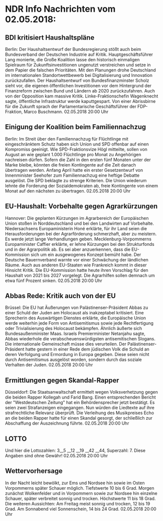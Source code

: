# NDR Info Nachrichten vom 02.05.2018:


## BDI kritisiert Haushaltspläne
Berlin: Der Haushaltsentwurf der Bundesregierung stößt auch beim Bundesverband der Deutschen Industrie auf Kritik. Hauptgeschäftsführer Lang monierte, die Große Koalition lasse den historisch einmaligen Spielraum für Zukunftsinvestitionen ungenutzt verstreichen und setze in dem Papier die falschen Prioritäten. Mit den Planungen drohe Deutschland im internationalen Standortwettbewerb bei Digitalisierung und Innovation zurückzufallen. Der Haushaltsentwurf von Bundesfinanzminster Scholz sieht vor, die eigenen öffentlichen Investitionen vor dem Hintergrund der Finanzreform zwischen Bund und Ländern ab 2020 zurückzufahren. Auch von der Opposition kam massive Kritik. Linke-Fraktionschefin Wagenknecht sagte, öffentliche Infrastruktur werde kaputtgespart. Von einer Abrissbirne für die Zukunft sprach der Parlamentarische Geschäftsführer der FDP-Fraktion, Marco Buschmann. 02.05.2018 20:00 Uhr 

## Einigung der Koalition beim Familiennachzug
Berlin: Im Streit über den Familiennachzug für Flüchtlinge mit eingeschränktem Schutz haben sich Union und SPD offenbar auf einen Kompromiss geeinigt. Wie SPD-Fraktionsvize Högl mitteilte, sollen von August an wie geplant 1.000 Flüchtlinge pro Monat zu Angehörigen nachreisen dürfen. Sofern die Zahl in den ersten fünf Monaten unter der Marke bleibe, könnten die freien Kontingente auf die Zeit danach übertragen werden. Anfang April hatte ein erster Gesetzentwurf von Innenminister Seehofer zum Familiennachzug eine heftige Debatte ausgelöst. Die SPD beklagte zu strenge Kriterien. Die Union wiederum lehnte die Forderung der Sozialdemokraten ab, freie Kontingente von einem Monat auf den nächsten zu übertragen. 02.05.2018 20:00 Uhr 

## EU-Haushalt: Vorbehalte gegen Agrarkürzungen
Hannover:	Die geplanten Kürzungen im Agrarbereich der Europäischen Union stoßen in Norddeutschland und bei den Landwirten auf Vorbehalte. Niedersachsens Europaministerin Honé erklärte, für ihr Land seien die Herausforderungen bei der Agrarförderung schmerzhaft, aber zu meistern. Es werde jetzt lange Verhandlungen geben. Mecklenburg-Vorpommerns Europaminister Caffier erklärte, er lehne Kürzungen bei den Strukturfonds und in der Agrarpolitik ab. Es sei aber anzuerkennen, dass die EU-Kommission sich um ein ausgewogenes Konzept bemüht habe. Der Deutsche Bauernverband warnte vor einer Schwächung der ländlichen Räume. Auch aus anderen EU-Staaten wie Frankreich kommt in dieser Hinsicht Kritik. Die EU-Kommission hatte heute ihren Vorschlag für den Haushalt von 2021 bis 2027 vorgelegt. Die Agrarhilfen sollen demnach um etwa fünf Prozent sinken. 02.05.2018 20:00 Uhr 

## Abbas Rede: Kritik auch von der EU
Brüssel: Die EU hat Äußerungen von Palästinenser-Präsident Abbas zu einer Schuld der Juden am Holocaust als inakzeptabel kritisiert. Eine Sprecherin des Auswärtigen Dienstes erklärte, die Europäische Union werde weiterhin jede Form von Antisemitismus sowie jede Rechtfertigung oder Trivialisierung des Holocaust bekämpfen. Ähnlich äußerte sich Bundesaußenminister Maas. Israels Premierminister Netanjahu sagte, Abbas wiederhole die verabscheuenswürdigsten antisemitischen Slogans. Die internationale Gemeinschaft müsse dies verurteilen. Der Palästinenser-Präsident hatte gestern in einer Rede dem jüdischen Volk die Schuld an deren Verfolgung und Ermordung in Europa gegeben. Diese seien nicht durch Antisemitismus ausgelöst worden, sondern durch das soziale Verhalten der Juden. 02.05.2018 20:00 Uhr 

## Ermittlungen gegen Skandal-Rapper
Düsseldorf: Die Staatsanwaltschaft ermittelt wegen Volksverhetzung gegen die beiden Rapper Kollegah und Farid Bang. Einen entsprechenden Bericht der "Westdeutschen Zeitung" hat ein Behördensprecher jetzt bestätigt. Es seien zwei Strafanzeigen eingegangen. Nun würden die Liedtexte auf ihre strafrechtliche Relevanz überprüft. Die Verleihung des Musikpreises Echo an die beiden Rapper hatte für einen Skandal gesorgt, der schließlich zur Abschaffung der Auszeichnung führte. 02.05.2018 20:00 Uhr 

## LOTTO
Und hier die Lottozahlen:
3__5 __12 __19 __42 __44,
Superzahl:		7. Diese Angaben sind ohne Gewähr! 02.05.2018 20:00 Uhr 

## Wettervorhersage
In der Nacht leicht bewölkt, zur Ems und Nordsee hin sowie im Osten Vorpommerns später Schauer möglich. Tiefstwerte 10 bis 6 Grad. Morgen zunächst Wolkenfelder und in Vorpommern sowie zur Nordsee hin einzelne Schauer, später verbreitet sonnig und trocken. Höchstwerte 11 bis 18 Grad. Die weiteren Aussichten: Am Freitag meist sonnig und trocken, 12 bis 19 Grad. Am Sonnabend viel Sonnenschein, 14 bis 24 Grad. 02.05.2018 20:00 Uhr 
